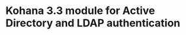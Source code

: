 Kohana 3.3 module for Active Directory and LDAP authentication
==============================================================

